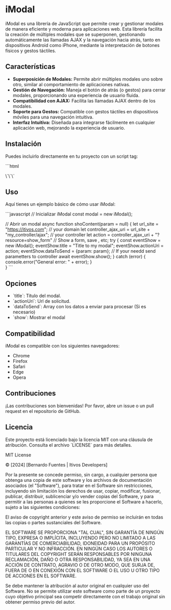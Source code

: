 
# iModal

iModal es una librería de JavaScript que permite crear y gestionar modales de manera eficiente y moderna para aplicaciones web. Esta librería facilita la creación de múltiples modales que se superponen, gestionando automáticamente las llamadas AJAX y la navegación hacia atrás, tanto en dispositivos Android como iPhone, mediante la interpretación de botones físicos y gestos táctiles.

## Características

- **Superposición de Modales:** Permite abrir múltiples modales uno sobre otro, similar al comportamiento de aplicaciones nativas.
- **Gestión de Navegación:** Maneja el botón de atrás (o gestos) para cerrar modales, proporcionando una experiencia de usuario fluida.
- **Compatibilidad con AJAX:** Facilita las llamadas AJAX dentro de los modales.
- **Soporte para Gestos:** Compatible con gestos táctiles en dispositivos móviles para una navegación intuitiva.
- **Interfaz Intuitiva:** Diseñada para integrarse fácilmente en cualquier aplicación web, mejorando la experiencia de usuario.

## Instalación

Puedes incluirlo directamente en tu proyecto con un script tag:

\`\`\`html
<link rel="stylesheet" href="path/to/imodal.min.css">
<script src="path/to/imodal.min.js"></script>
\`\`\`

## Uso

Aquí tienes un ejemplo básico de cómo usar iModal:

\`\`\`javascript
// Inicializar iModal
const modal = new iModal();

// Abrir un modal
async function shoContent(param = null)
{
	let url_site = "https://itivos.com"; // your domain
	let controller_ajax_uri = url_site + "my_controller/ajax"; // your controller
	let action = controller_ajax_uri + "?resource=show_form" // Show a form, save , etc;
	try {
		const eventShow = new iModal();
		eventShow.title = "Title to my modal";
		eventShow.actionUri = action;
		eventShow.dataToSend = {param: param}; // If your needd send parametters to controller
		await eventShow.show();
	} catch (error) {
		console.error("General error: " + error);
	}	
} 
\`\`\`

## Opciones

- \`title\`: Título del modal.
- \`actionUri\`: Url de solicitud.
- \`dataToSend\`: Array con los datos a enviar para procesar (Si es necesario)
- \`show\`: Mostrar el modal

## Compatibilidad

iModal es compatible con los siguientes navegadores:

- Chrome
- Firefox
- Safari
- Edge
- Opera

## Contribuciones

¡Las contribuciones son bienvenidas! Por favor, abre un issue o un pull request en el repositorio de GitHub.

## Licencia

Este proyecto está licenciado bajo la licencia MIT con una cláusula de atribución. Consulta el archivo \`LICENSE\` para más detalles.

MIT License

© [2024] [Bernardo Fuentes | Itivos Developers]

Por la presente se concede permiso, sin cargo, a cualquier persona que obtenga una copia de este software y los archivos de documentación asociados (el "Software"), para tratar en el Software sin restricciones, incluyendo sin limitación los derechos de usar, copiar, modificar, fusionar, publicar, distribuir, sublicenciar y/o vender copias del Software, y para permitir a las personas a quienes se les proporcione el Software a hacerlo, sujeto a las siguientes condiciones:

El aviso de copyright anterior y este aviso de permiso se incluirán en todas las copias o partes sustanciales del Software.

EL SOFTWARE SE PROPORCIONA "TAL CUAL", SIN GARANTÍA DE NINGÚN TIPO, EXPRESA O IMPLÍCITA, INCLUYENDO PERO NO LIMITADO A LAS GARANTÍAS DE COMERCIABILIDAD, IDONEIDAD PARA UN PROPÓSITO PARTICULAR Y NO INFRACCIÓN. EN NINGÚN CASO LOS AUTORES O TITULARES DEL COPYRIGHT SERÁN RESPONSABLES POR NINGUNA RECLAMACIÓN, DAÑO O OTRA RESPONSABILIDAD, YA SEA EN UNA ACCIÓN DE CONTRATO, AGRAVIO O DE OTRO MODO, QUE SURJA DE, FUERA DE O EN CONEXIÓN CON EL SOFTWARE O EL USO U OTRO TIPO DE ACCIONES EN EL SOFTWARE.

Se debe mantener la atribución al autor original en cualquier uso del Software. No se permite utilizar este software como parte de un proyecto cuyo objetivo principal sea competir directamente con el trabajo original sin obtener permiso previo del autor.
